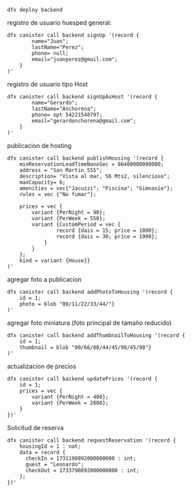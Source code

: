 ``` 
dfx deploy backend

```
registro de usuario huesped general:

```
dfx canister call backend signUp '(record { 
        name="Juan";
        lastName="Perez";
        phone= null;
        email="juanperez@gmail.com"; 
    }
)'
```

registro de usuario tipo Host

```
dfx canister call backend signUpAsHost '(record { 
        name="Gerardo";
        lastName="Anchorena";
        phone= opt 54221548797;
        email="gerardonchorena@gmail.com";  
    }
)'
```

publicacion de hosting

```
dfx canister call backend publishHousing '(record {
    minReservationLeadTimeNanoSec = 86400000000000;
    address = "San Martin 555";
    description= "Vista al mar, 56 Mts2, silencioso";
    maxCapacity= 6;
    amenities = vec{"Jacuzzi"; "Piscina"; "Gimnasio"};
    rules = vec {"No fumar"};
    
    prices = vec {
        variant {PerNight = 90};
        variant {PerWeek = 550};
        variant {CustomPeriod = vec {
                record {dais = 15; price = 1000};
                record {dais = 30; price = 1900};
            }
        }
    }; 
    kind = variant {House}}
)'
```

agregar foto a publicacion

```
dfx canister call backend addPhotoToHousing '(record {
    id = 1; 
    photo = blob "00/11/22/33/44/"}
)'
```

agregar foto miniatura (foto principal de tamaño reducido)

```
dfx canister call backend addThumbnailToHousing '(record {
    id = 1; 
    thumbnail = blob "00/66/88/44/45/98/45/98"}
)'
```

actualizacion de precios

```
dfx canister call backend updatePrices '(record {
    id = 1;
    prices = vec {
        variant {PerNight = 400};
        variant {PerWeek = 2800};
    }
})'
```

Solicitud de reserva

```
dfx canister call backend requestReservation '(record {
    housingId = 1 : nat;
    data = record {
      checkIn = 1731198892000000000 : int;
      guest = "Leonardo";
      checkOut = 1733790892000000000 : int;
    };
})'
```

